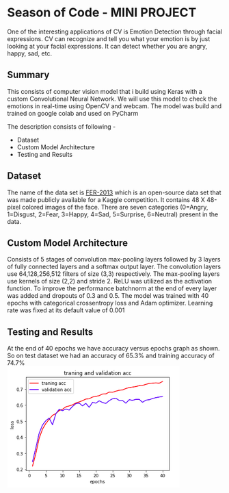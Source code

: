 # Season of Code - MINI PROJECT
One of the interesting applications of CV is Emotion Detection through facial expressions. CV can recognize and tell you what your emotion is by just looking at your facial expressions. It can detect whether you are angry, happy, sad, etc.

## Summary
This consists of computer vision model that i build using Keras with a custom Convolutional Neural Network. We will use this model to check the emotions in real-time using OpenCV and webcam. The model was build and trained on google colab and used on PyCharm

The description consists of following -
  - Dataset
  - Custom Model Architecture
  - Testing and Results

## Dataset
The name of the data set is [FER-2013](https://www.kaggle.com/msambare/fer2013) which is an open-source data set that was made publicly available for a Kaggle competition. It contains 48 X 48-pixel colored images of the face. There are seven categories (0=Angry, 1=Disgust, 2=Fear, 3=Happy, 4=Sad, 5=Surprise, 6=Neutral) present in the data. 

## Custom Model Architecture
Consists of 5 stages of convolution max-pooling layers followed by 3 layers of fully connected layers and a softmax output layer. The convolution layers use 64,128,256,512 filters of size (3,3) respectively. The max-pooling layers use kernels of size (2,2) and stride 2. ReLU was utilized as the activation function. To improve the performance batchnorm at the end of every layer was added and dropouts of 0.3 and 0.5. The model was trained with 40 epochs with categorical crossentropy loss and Adam optimizer. Learning rate was fixed at its default value of 0.001


## Testing and Results
At the end of 40 epochs we have accuracy versus epochs graph as shown. So on test dataset we had an accuracy of 65.3% and training accuracy of 74.7%  
![](https://github.com/tejalbarnwal/soc_mini_project/blob/main/acc.png)
